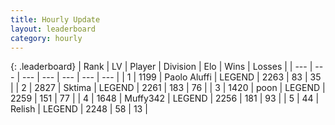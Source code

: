 ```yaml
---
title: Hourly Update
layout: leaderboard
category: hourly
---
```


{: .leaderboard}
| Rank | LV | Player | Division | Elo | Wins | Losses |
| --- | --- | --- | --- | --- | --- | --- |
| <span data-change="0">1</span> | 1199 | <span title="ID: 512212">Paolo Aluffi</span> | LEGEND | <span data-change="0">2263</span> | <span data-change="0">83</span> | <span data-change="0">35</span> |
| <span data-change="2">2</span> | 2827 | <span title="ID: 353063">Sktima</span> | LEGEND | <span data-change="7">2261</span> | <span data-change="2">183</span> | <span data-change="1">76</span> |
| <span data-change="-1">3</span> | 1420 | <span title="ID: 540690">poon</span> | LEGEND | <span data-change="-4">2259</span> | <span data-change="1">151</span> | <span data-change="1">77</span> |
| <span data-change="-1">4</span> | 1648 | <span title="ID: 720567">Muffy342</span> | LEGEND | <span data-change="0">2256</span> | <span data-change="0">181</span> | <span data-change="0">93</span> |
| <span data-change="0">5</span> | 44 | <span title="ID: 758005">Relish</span> | LEGEND | <span data-change="0">2248</span> | <span data-change="0">58</span> | <span data-change="0">13</span> |